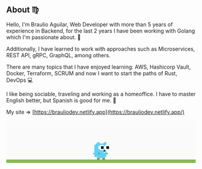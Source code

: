 ## About :virgo:

Hello, I'm Braulio Aguilar, Web Developer with more than 5 years of experience in Backend, for the last 2 years I have been working with Golang which I'm passionate about. :metal:

Additionally, I have learned to work with approaches such as Microservices, REST API, gRPC, GraphQL, among others.

There are many topics that I have enjoyed learning: AWS, Hashicorp Vault, Docker, Terraform, SCRUM and now I want to start the paths of Rust, DevOps :computer:

I like being sociable, traveling and working as a homeoffice. I have to master English better, but Spanish is good for me. :nail_care:

My site => [https://brauliodev.netlify.app](https://brauliodev.netlify.app/)

<img src="./go.gif">
